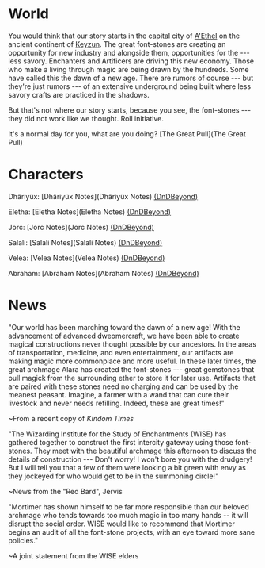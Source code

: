 # World
You would think that our story starts in the capital city of [A'Ethel](A'Ethel) on the ancient continent of [Keyzun](Keyzun). The great font-stones are creating an opportunity for new industry and alongside them, opportunities for the --- less savory. Enchanters and Artificers are driving this new economy. Those who make a living through magic are being drawn by the hundreds. Some have called this the dawn of a new age. There are rumors of course --- but they're just rumors --- of an extensive underground being built where less savory crafts are practiced in the shadows.

But that's not where our story starts, because you see, the font-stones --- they did not work like we thought. Roll initiative.

It's a normal day for you, what are you doing? [The Great Pull](The Great Pull)

# Characters
Dhâriyüx: [Dhâriyüx Notes](Dhâriyüx Notes) [(DnDBeyond)](https://www.dndbeyond.com/characters/78433698) 

Eletha: [Eletha Notes](Eletha Notes) [(DnDBeyond)](https://www.dndbeyond.com/characters/79820714)

Jorc: [Jorc Notes](Jorc Notes) [(DnDBeyond)](https://www.dndbeyond.com/characters/80202553)

Salali: [Salali Notes](Salali Notes) [(DnDBeyond)](https://www.dndbeyond.com/characters/78471667)

Velea: [Velea Notes](Velea Notes) [(DnDBeyond)](https://www.dndbeyond.com/characters/78881568)

Abraham: [Abraham Notes](Abraham Notes) [(DnDBeyond)]()

# News

"Our world has been marching toward the dawn of a new age! With the advancement of advanced dweomercraft, we have been able to create magical constructions never thought possible by our ancestors. In the areas of transportation, medicine, and even entertainment, our artifacts are making magic more commonplace and more useful. In these later times, the great archmage Alara has created the font-stones --- great gemstones that pull magick from the surrounding ether to store it for later use. Artifacts that are paired with these stones need no charging and can be used by the meanest peasant. Imagine, a farmer with a wand that can cure their livestock and never needs refilling. Indeed, these are great times!"

~From a recent copy of _Kindom Times_

"The Wizarding Institute for the Study of Enchantments (WISE) has gathered together to construct the first intercity gateway using those font-stones. They meet with the beautiful archmage this afternoon to discuss the details of construction --- Don't worry! I won't bore you with the drudgery! But I will tell you that a few of them were looking a bit green with envy as they jockeyed for who would get to be in the summoning circle!"

~News from the "Red Bard", Jervis

"Mortimer has shown himself to be far more responsible than our beloved archmage who tends towards too much magic in too many hands -- it will disrupt the social order. WISE would like to recommend that Mortimer begins an audit of all the font-stone projects, with an eye toward more sane policies."

~A joint statement from the WISE elders
